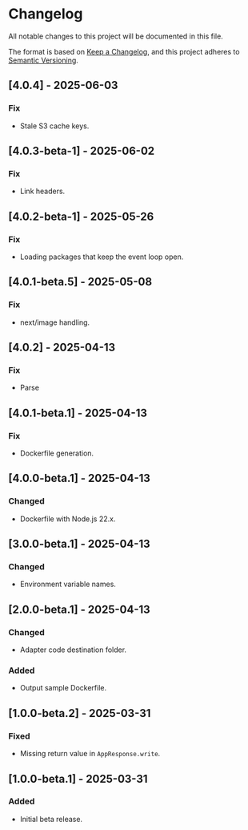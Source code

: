 <!-- markdownlint-disable MD001 MD024 -->
# Changelog

All notable changes to this project will be documented in this file.

The format is based on [Keep a Changelog](https://keepachangelog.com/en/1.1.0/),
and this project adheres to [Semantic Versioning](https://semver.org/spec/v2.0.0.html).

## [4.0.4] - 2025-06-03

### Fix

- Stale S3 cache keys.

## [4.0.3-beta-1] - 2025-06-02

### Fix

- Link headers.

## [4.0.2-beta-1] - 2025-05-26

### Fix

- Loading packages that keep the event loop open.

## [4.0.1-beta.5] - 2025-05-08

### Fix

- next/image handling.

## [4.0.2] - 2025-04-13

### Fix

- Parse

## [4.0.1-beta.1] - 2025-04-13

### Fix

- Dockerfile generation.

## [4.0.0-beta.1] - 2025-04-13

### Changed

- Dockerfile with Node.js 22.x.

## [3.0.0-beta.1] - 2025-04-13

### Changed

- Environment variable names.

## [2.0.0-beta.1] - 2025-04-13

### Changed

- Adapter code destination folder.

### Added

- Output sample Dockerfile.

## [1.0.0-beta.2] - 2025-03-31

### Fixed

- Missing return value in `AppResponse.write`.

## [1.0.0-beta.1] - 2025-03-31

### Added

- Initial beta release.
